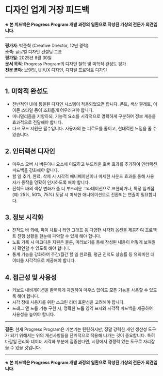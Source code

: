 ﻿# 디자인 업계 거장 피드백

**※ 본 피드백은 Progress Program 개발 과정의 일환으로 작성된 가상의 전문가 의견입니다.**

---

**평가자**: 박준혁 (Creative Director, 12년 경력)  
**소속**: 글로벌 디자인 컨설팅 그룹  
**평가일**: 2025년 6월 30일  
**문서 목적**: Progress Program의 디자인 철학 및 미학적 완성도 평가  
**전문 분야**: 브랜딩, UI/UX 디자인, 디지털 프로덕트 디자인

---

## 1. 미학적 완성도
- 전반적인 UI에 통일된 디자인 시스템이 적용되었으면 합니다. 폰트, 색상 팔레트, 아이콘 스타일 등이 조화롭게 어우러져야 합니다.
- 미니멀리즘을 지향하되, 기능적 요소를 시각적으로 명확하게 구분하여 정보 계층을 효과적으로 전달해야 합니다.
- 다크 모드 지원은 필수입니다. 사용자의 눈 피로도를 줄이고, 현대적인 느낌을 줄 수 있습니다.

## 2. 인터랙션 디자인
- 마우스 오버 시 버튼이나 요소에 미묘하고 부드러운 호버 효과를 추가하여 인터랙션 피드백을 강화해야 합니다.
- 할 일 추가, 완료, 삭제 시 시각적 애니메이션이나 미세한 사운드 효과를 통해 사용자가 동작을 명확히 인지하도록 해야 합니다.
- 진척도 바의 색상 변화가 좀 더 부드러운 그라데이션으로 표현되거나, 특정 임계점(예: 25%, 50%, 75%) 도달 시 미세한 애니메이션으로 전환되는 연출이 필요합니다.

## 3. 정보 시각화
- 진척도 바 외에, 파이 차트나 라인 그래프 등 다양한 시각화 옵션을 제공하여 프로젝트 진행 상황을 한눈에 파악할 수 있게 해야 합니다.
- 노트 기록 시 마크다운 지원은 물론, 미리보기를 통해 작성된 내용이 어떻게 보여질지 확인할 수 있도록 해야 합니다.
- 통계 기능을 강화하여 주간/월간 할 일 완료율, 평균 진척도 상승률 등 유의미한 데이터를 시각적으로 제공해야 합니다.

## 4. 접근성 및 사용성
- 키보드 내비게이션을 완벽하게 지원하여 마우스 없이도 모든 기능을 사용할 수 있도록 해야 합니다.
- 시각 장애 사용자를 위한 스크린 리더 호환성을 고려해야 합니다.
- 드래그 앤 드롭 기능 구현 시, 명확한 드롭 영역 표시와 시각적 피드백을 제공하여 사용성을 높여야 합니다.

---

**결론**: 현재 Progress Program은 기본기는 탄탄하지만, 정말 강력한 개인 생산성 도구가 되기 위해서는 위의 개선사항들을 단계적으로 적용해 나가는 것이 중요합니다. 특히 마감일 관리와 데이터 시각화 부분에 집중한다면, 시장에서 경쟁력 있는 도구로 자리잡을 수 있을 것입니다.

---

**※ 본 피드백은 Progress Program 개발 과정의 일환으로 작성된 가상의 전문가 의견입니다.**
